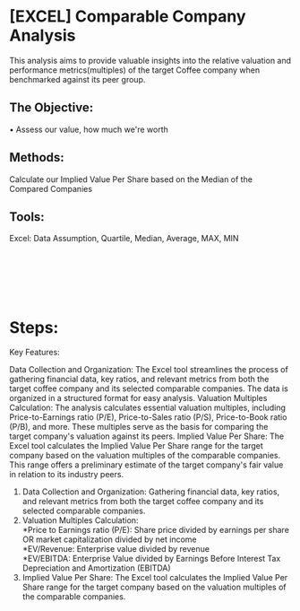 # [EXCEL] Comparable Company Analysis

This analysis aims to provide valuable insights into the relative valuation and performance metrics(multiples) of the target Coffee company when benchmarked against its peer group.

## The Objective: 
• Assess our value, how much we're worth <br/>

## Methods: 
Calculate our Implied Value Per Share based on the Median of the Compared Companies 

## Tools: 
Excel: Data Assumption, Quartile, Median, Average, MAX, MIN <br/>

<pre>




   
</pre>

# Steps:
Key Features:

Data Collection and Organization: The Excel tool streamlines the process of gathering financial data, key ratios, and relevant metrics from both the target coffee company and its selected comparable companies. The data is organized in a structured format for easy analysis.
Valuation Multiples Calculation: The analysis calculates essential valuation multiples, including Price-to-Earnings ratio (P/E), Price-to-Sales ratio (P/S), Price-to-Book ratio (P/B), and more. These multiples serve as the basis for comparing the target company's valuation against its peers.
Implied Value Per Share: The Excel tool calculates the Implied Value Per Share range for the target company based on the valuation multiples of the comparable companies. This range offers a preliminary estimate of the target company's fair value in relation to its industry peers.
1. Data Collection and Organization: Gathering financial data, key ratios, and relevant metrics from both the target coffee company and its selected comparable companies.
2. Valuation Multiples Calculation:<br/>
   *Price to Earnings ratio (P/E): Share price divided by earnings per share OR market capitalization divided by net income <br/>
   *EV/Revenue: Enterprise value divided by revenue <br/>
   *EV/EBITDA: Enterprise Value divided by Earnings Before Interest Tax Depreciation and Amortization (EBITDA) <br/>
3. Implied Value Per Share: The Excel tool calculates the Implied Value Per Share range for the target company based on the valuation multiples of the comparable companies.
